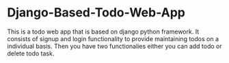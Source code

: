 # Django-Based-Todo-Web-App
This is a todo web app that is based on django python framework. It consists of signup and login functionality to provide maintaining todos on a individual basis. Then you have two functionalies either you can add todo or delete todo task.
